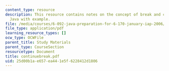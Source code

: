 ```yaml
---
content_type: resource
description: This resource contains notes on the concept of break and continue in
  Java with example.
file: /media/courses/6-092-java-preparation-for-6-170-january-iap-2006/25d00b1ae657ea441e5f6228412d1806_continuebreak.pdf
file_type: application/pdf
learning_resource_types: []
ocw_type: OCWFile
parent_title: Study Materials
parent_type: CourseSection
resourcetype: Document
title: continuebreak.pdf
uid: 25d00b1a-e657-ea44-1e5f-6228412d1806
---
```

